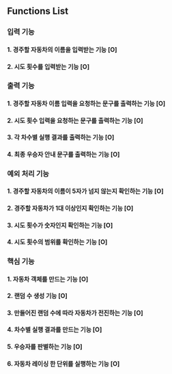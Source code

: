 ## Functions List

### 입력 기능
#### 1. 경주할 자동차의 이름을 입력받는 기능 [O]
#### 2. 시도 횟수를 입력받는 기능 [O]

### 출력 기능
#### 1. 경주할 자동차 이름 입력을 요청하는 문구를 출력하는 기능 [O]
#### 2. 시도 횟수 입력을 요청하는 문구를 출력하는 기능 [O]
#### 3. 각 차수별 실행 결과를 출력하는 기능 [O]
#### 4. 최종 우승자 안내 문구를 출력하는 기능 [O]

### 예외 처리 기능
#### 1. 경주할 자동차의 이름이 5자가 넘지 않는지 확인하는 기능 [O]
#### 2. 경주할 자동차가 1대 이상인지 확인하는 기능 [O]
#### 3. 시도 횟수가 숫자인지 확인하는 기능 [O]
#### 4. 시도 횟수의 범위를 확인하는 기능 [O]

### 핵심 기능
#### 1. 자동차 객체를 만드는 기능 [O]
#### 2. 랜덤 수 생성 기능 [O]
#### 3. 만들어진 랜덤 수에 따라 자동차가 전진하는 기능 [O]
#### 4. 차수별 실행 결과를 만드는 기능 [O]
#### 5. 우승자를 판별하는 기능 [O]
#### 6. 자동차 레이싱 한 단위를 실행하는 기능 [O]
